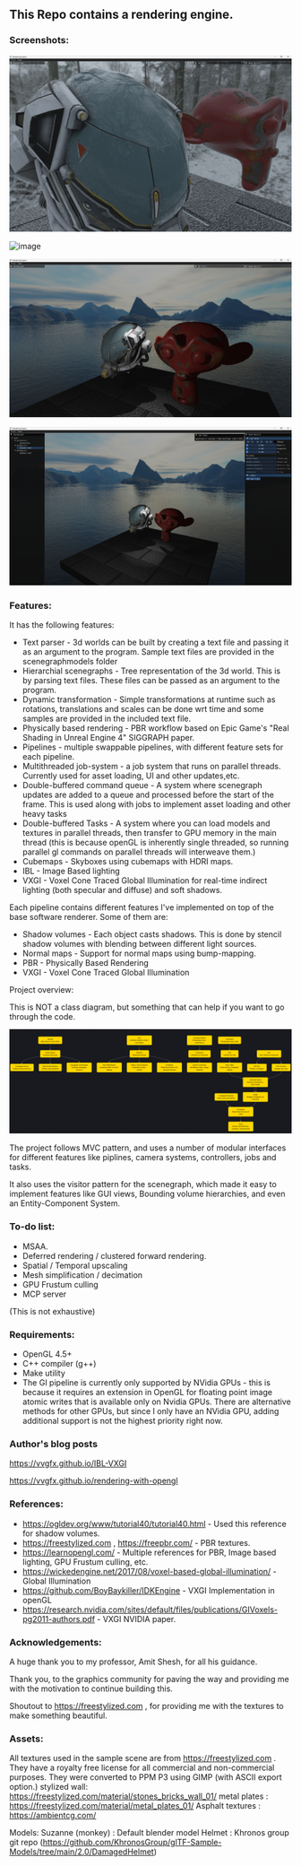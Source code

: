 ## This Repo contains a rendering engine.

### Screenshots:

![image](screenshots/specular-ibl.png)

![image](screenshots/VXGI_HQ.gif)

![image](screenshots/screenshot-close.png)

![image](screenshots/screenshot-menu.png)

### Features:

It has the following features:
- Text parser - 3d worlds can be built by creating a text file and passing it as an argument to the program. Sample text files are provided in the scenegraphmodels folder
- Hierarchial scenegraphs - Tree representation of the 3d world. This is by parsing text files. These files can be passed as an argument to the program.
- Dynamic transformation - Simple transformations at runtime such as rotations, translations and scales can be done wrt time and some samples are provided in the included text file.
- Physically based rendering - PBR workflow based on Epic Game's "Real Shading in Unreal Engine 4" SIGGRAPH paper.
- Pipelines - multiple swappable pipelines, with different feature sets for each pipeline.
- Multithreaded job-system - a job system that runs on parallel threads. Currently used for asset loading, UI and other updates,etc.
- Double-buffered command queue - A system where scenegraph updates are added to a queue and processed before the start of the frame. This is used along with jobs to implement asset loading and other heavy tasks
- Double-buffered Tasks - A system where you can load models and textures in parallel threads, then transfer to GPU memory in the main thread (this is because openGL is inherently single threaded, so running parallel gl commands on parallel threads will interweave them.)
- Cubemaps - Skyboxes using cubemaps with HDRI maps.
- IBL - Image Based lighting
- VXGI - Voxel Cone Traced Global Illumination for real-time indirect lighting (both specular and diffuse) and soft shadows.



Each pipeline contains different features I've implemented on top of the base software renderer. Some of them are:
- Shadow volumes - Each object casts shadows. This is done by stencil shadow volumes with blending between different light sources.
- Normal maps - Support for normal maps using bump-mapping.
- PBR - Physically Based Rendering
- VXGI - Voxel Cone Traced Global Illumination

Project overview:

This is NOT a class diagram, but something that can help if you want to go through the code.

![image](screenshots/structure.png)

The project follows MVC pattern, and uses a number of modular interfaces for different features like piplines, camera systems, controllers, jobs and tasks.

It also uses the visitor pattern for the scenegraph, which made it easy to implement features like GUI views, Bounding volume hierarchies, and even an Entity-Component System.

### To-do list:

- MSAA.
- Deferred rendering / clustered forward rendering.
- Spatial / Temporal upscaling
- Mesh simplification / decimation
- GPU Frustum culling
- MCP server

(This is not exhaustive)

### Requirements:

- OpenGL 4.5+
- C++ compiler (g++)
- Make utility
- The GI pipeline is currently only supported by NVidia GPUs - this is because it requires an extension in OpenGL for floating point image atomic writes that is available only on Nvidia GPUs. There are alternative methods for other GPUs, but since I only have an NVidia GPU, adding additional support is not the highest priority right now.


### Author's blog posts

https://vvgfx.github.io/IBL-VXGI

https://vvgfx.github.io/rendering-with-opengl



### References:

- https://ogldev.org/www/tutorial40/tutorial40.html  - Used this reference for shadow volumes.
- https://freestylized.com , https://freepbr.com/ - PBR textures. 
- https://learnopengl.com/ - Multiple references for PBR, Image based lighting, GPU Frustum culling, etc.
- https://wickedengine.net/2017/08/voxel-based-global-illumination/ - Global Illumination
- https://github.com/BoyBaykiller/IDKEngine - VXGI Implementation in openGL
- https://research.nvidia.com/sites/default/files/publications/GIVoxels-pg2011-authors.pdf - VXGI NVIDIA paper.


### Acknowledgements:

A huge thank you to my professor, Amit Shesh, for all his guidance.

Thank you, to the graphics community for paving the way and providing me with the motivation to continue building this.

Shoutout to https://freestylized.com , for providing me with the textures to make something beautiful.



### Assets:

All textures used in the sample scene are from https://freestylized.com . They have a royalty free license for all commercial and non-commercial purposes. They were converted to PPM P3 using GIMP (with ASCII export option.)
stylized wall: https://freestylized.com/material/stones_bricks_wall_01/
metal plates : https://freestylized.com/material/metal_plates_01/
Asphalt textures : https://ambientcg.com/


Models:
Suzanne (monkey) : Default blender model
Helmet : Khronos group git repo (https://github.com/KhronosGroup/glTF-Sample-Models/tree/main/2.0/DamagedHelmet)
